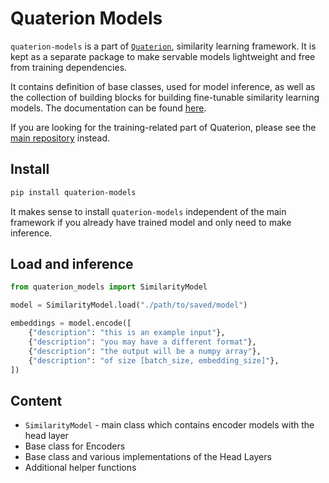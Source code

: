 # Quaterion Models

`quaterion-models` is a part of [`Quaterion`](https://github.com/qdrant/quaterion), similarity learning framework.
It is kept as a separate package to make servable models lightweight and free from training dependencies.

It contains definition of base classes, used for model inference, as well as the collection of building blocks for building fine-tunable similarity learning models.
The documentation can be found [here](https://quaterion-models.qdrant.tech/).

If you are looking for the training-related part of Quaterion, please see the [main repository](https://github.com/qdrant/quaterion) instead.

## Install

```bash
pip install quaterion-models
```

It makes sense to install `quaterion-models` independent of the main framework if you already have trained model 
and only need to make inference.

## Load and inference

```python
from quaterion_models import SimilarityModel

model = SimilarityModel.load("./path/to/saved/model")

embeddings = model.encode([
    {"description": "this is an example input"},
    {"description": "you may have a different format"},
    {"description": "the output will be a numpy array"},
    {"description": "of size [batch_size, embedding_size]"},
])
```

## Content

* `SimilarityModel` - main class which contains encoder models with the head layer
* Base class for Encoders
* Base class and various implementations of the Head Layers
* Additional helper functions
